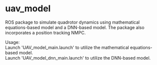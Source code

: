 # uav_model
ROS package to simulate quadrotor dynamics using mathematical equations-based model and a DNN-based model. The package also incorporates a position tracking NMPC.

Usage:  
Launch 'UAV_model_main.launch' to utilize the mathematical equations-based model.  
Launch 'UAV_model_dnn_main.launch' to utilize the DNN-based model.


